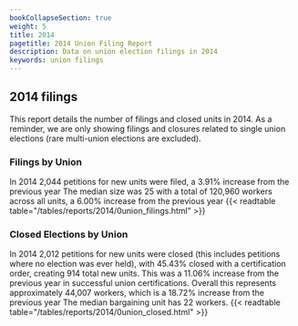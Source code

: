 ```yaml
---
bookCollapseSection: true
weight: 5
title: 2014
pagetitle: 2014 Union Filing Report
description: Data on union election filings in 2014
keywords: union filings
---
```


## 2014 filings

This report details the number of filings and closed units in 2014. As a reminder, we are only showing filings and closures related to single union elections (rare multi-union elections are excluded).

### Filings by Union
In 2014 2,044 petitions for new units were filed, a 3.91% increase from the previous year The median size was 25 with a total of 120,960 workers across all units, a 6.00% increase from the previous year
{{< readtable table="/tables/reports/2014/0union_filings.html" >}}

### Closed Elections by Union
In 2014 2,012 petitions for new units were closed (this includes petitions where no election was ever held), with 45.43% closed with a certification order, creating 914 total new units. This was a 11.06% increase from the previous year in successful union certifications. Overall this represents approximately 44,007 workers, which is a 18.72% increase from the previous year The median bargaining unit has 22 workers.
{{< readtable table="/tables/reports/2014/0union_closed.html" >}}

